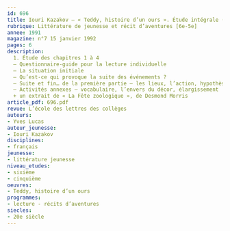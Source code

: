 ```yaml
---
id: 696
title: Iouri Kazakov – « Teddy, histoire d’un ours ». Étude intégrale (1/3)
rubrique: Littérature de jeunesse et récit d’aventures [6e-5e]
annee: 1991
magazine: n°7 15 janvier 1992
pages: 6
description: 
  1. Étude des chapitres 1 à 4
  – Questionnaire-guide pour la lecture individuelle
  – La situation initiale
  – Qu’est-ce qui provoque la suite des événements ?
  – Suite et fin… de la première partie – les lieux, l’action, hypothèses de lecture
  – Activités annexes – vocabulaire, l’envers du décor, élargissement
  + un extrait de « La Fête zoologique », de Desmond Morris
article_pdf: 696.pdf
revue: L’école des lettres des collèges
auteurs:
- Yves Lucas
auteur_jeunesse:
- Iouri Kazakov
disciplines:
- français
jeunesse:
- littérature jeunesse
niveau_etudes:
- sixième
- cinquième
oeuvres:
- Teddy, histoire d’un ours
programmes:
- lecture - récits d’aventures
siecles:
- 20e siècle
---
```

